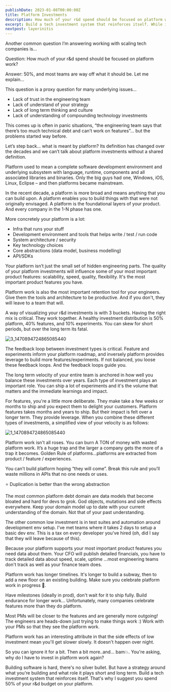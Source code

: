 ```yaml
---
publishDate: 2023-01-08T00:00:00Z
title: Platform Investments
description: How much of your r&d spend should be focused on platform work?
excerpt: Build a tech investment system that reinforces itself. While it's controversial why I suggest you spend 50% of your r&d budget on your platform.
nextpost: layerinitis
---
```


Another common question I’m answering working with scaling tech companies is…

Question: How much of your r&d spend should be focused on platform work?

Answer: 50%, and most teams are way off what it should be. Let me explain...

This question is a proxy question for many underlying issues…

- Lack of trust in the engineering team
- Lack of understand of your strategy
- Lack of long term thinking and culture
- Lack of understanding of compounding technology investments

This comes up is often in panic situations, “the engineering team says that there’s too much technical debt and can’t work on features”… but the problems started way before.

Let’s step back… what is meant by platform? Its definition has changed over the decades and we can’t talk about platform investments without a shared definition.

Platform used to mean a complete software development environment and underlying subsystem with language, runtime, components and all associated libraries and binaries. Only the big guys had one, Windows, iOS, Linux, Eclipse – and then platforms became mainstream.

In the recent decade, a platform is more broad and means anything that you can build upon. A platform enables you to build things with that were not originally envisaged. A platform is the foundational layers of your product. And every company in the 1-N phase has one.

More concretely your platform is a lot:

- Infra that runs your stuff
- Development environment and tools that helps write / test / run code
- System architecture / security
- Key technology choices
- Core abstractions (data model, business modelling)
- API/SDKs

Your platform isn’t just the small set of hidden engineering parts. The quality of your platform investments will influence some of your most important product features: scalability, speed, quality, flexibility. It's the most important product features you have.

Platform work is also the most important retention tool for your engineers. Give them the tools and architecture to be productive. And if you don't, they will leave to a team that will.

A way of visualizing your r&d investments is with 3 buckets. Having the right mix is critical. They work together. A healthy investment distribution is 50% platform, 40% features, and 10% experiments. You can skew for short periods, but over the long term its fatal.

![3_1470894724865085440](chapter2-assets/exp-fea-plat.png)

The feedback loop between investment types is critical. Feature and experiments inform your platform roadmap, and inversely platform provides leverage to build more features/experiments. If not balanced, you loose these feedback loops. And the feedback loops guide you.

The long term velocity of your entire team is anchored in how well you balance these investments over years. Each type of investment plays an important role. You can ship a lot of experiments and it's the volume that matters and the immediate learnings and impact.

For features, you're a little more deliberate. They make take a few weeks or months to ship and you expect them to delight your customers. Platform features takes months and years to ship. But their impact is felt over a longer term. They provide leverage. When you combine these different types of investments, a simplified view of your velocity is as follows:

![1_1470894724865085440](chapter2-assets/rnd-velocity.png)

Platform work isn't all roses. You can burn A TON of money with wasted platform work. It’s a huge trap and the larger a company gets the more of a trap it becomes. Golden Rule of platforms...platforms are extracted from product / feature / experiences.

You can’t build platform hoping “they will come”. Break this rule and you’ll waste millions in APIs that no one needs or uses.

⭐️ Duplication is better than the wrong abstraction

The most common platform debt domain are data models that become bloated and hard for devs to grok. God objects, mutations and side effects everywhere. Keep your domain model up to date with your current understanding of the domain. Not that of your past understanding.

The other common low investment is in test suites and automation around development env setup. I've met teams where it takes 2 days to setup a basic dev env. This is a tax on every developer you've hired (oh, did I say that they will leave because of this).

Because your platform supports your most important product features you need data about them. Your CFO will publish detailed financials, you have to track detailed data about speed, scale, uptime ...most engineering teams don't track as well as your finance team does.

Platform work has longer timelines. It's longer to build a subway, then to add a new floor on an existing building. Make sure you celebrate platform work in progress 🎉.

Have milestones (ideally in prod), don't wait for it to ship fully. Build endurance for longer work... Unfortunately, many companies celebrate features more than they do platform.

Most PMs will be closer to the features and are generally more outgoing! The engineers are heads-down just trying to make things work :) Work with your PMs so that they see the platform work.

Platform work has an interesting attribute in that the side effects of low investment mean you'll get slower slowly. It doesn't happen over night.

So you can ignore it for a bit. Then a bit more..and... bam💥. You're asking, why do I have to invest in platform work again?

Building software is hard, there's no silver bullet. But have a strategy around what you're building and what role it plays short and long term. Build a tech investment system that reinforces itself. That's why I suggest you spend 50% of your r&d budget on your platform.
